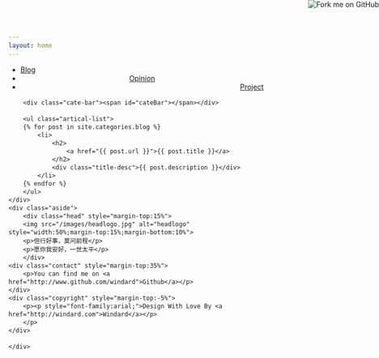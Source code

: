 ```yaml
---
layout: home
---
```


<div class="index-content blog">
    <div class="section">
        <ul class="artical-cate">
            <li class="on"><a href="/"><span>Blog</span></a></li>
            <li style="text-align:center"><a href="/opinion"><span>Opinion</span></a></li>
            <li style="text-align:right"><a href="/project"><span>Project</span></a></li>
        </ul>

        <div class="cate-bar"><span id="cateBar"></span></div>

        <ul class="artical-list">
        {% for post in site.categories.blog %}
            <li>
                <h2>
                    <a href="{{ post.url }}">{{ post.title }}</a>
                </h2>
                <div class="title-desc">{{ post.description }}</div>
            </li>
        {% endfor %}
        </ul>
    </div>
    <div class="aside">
        <div class="head" style="margin-top:15%">
        <img src="/images/headlogo.jpg" alt="headlogo" style="width:50%;margin-top:15%;margin-bottom:10%">
        <p>但行好事，莫问前程</p>
        <p>愿你我安好，一世太平</p>
        </div>
	<div class="contact" style="margin-top:35%">
		<p>You can find me on <a href="http://www.github.com/windard">Github</a></p>
	</div>
	<div class="copyright" style="margin-top:-5%">
		<p><p style="font-family:arial;">Design With Love By <a href="http://windard.com">Windard</a></p>
		</p>
	</div>

    </div>
</div>

<a href="http://github.com/windard" class="forkme"><img id="github_url"  style="position: absolute; top: 0; right: 0; border: 0;" src="https://s3.amazonaws.com/github/ribbons/forkme_right_red_aa0000.png" alt="Fork me on GitHub" /></a>
